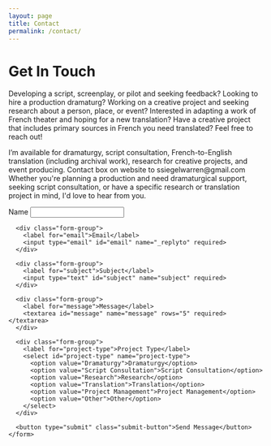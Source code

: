 ```yaml
---
layout: page
title: Contact
permalink: /contact/
---
```


<div class="contact-container">
  <div class="contact-intro">
    <h1>Get In Touch</h1>
    <p>
    Developing a script, screenplay, or pilot and seeking feedback? Looking to hire a production dramaturg? Working on a creative project and seeking research about a person, place, or event? Interested in adapting a work of French theater and hoping for a new translation? Have a creative project that includes primary sources in French you need translated? Feel free to reach out!
    </p>
    <p>
    I’m available for dramaturgy, script consultation, French-to-English translation (including archival work), research for creative projects, and event producing. Contact box on website to ssiegelwarren@gmail.com      Whether you're planning a production and need dramaturgical support, seeking script consultation,  or have a specific research or translation project in mind, I'd love to hear from you.
    </p>
  </div>
  
  <div class="contact-form">
    <form action="https://formspree.io/f/[your-formspree-id]" method="POST">
      <div class="form-group">
        <label for="name">Name</label>
        <input type="text" id="name" name="name" required>
      </div>
      
      <div class="form-group">
        <label for="email">Email</label>
        <input type="email" id="email" name="_replyto" required>
      </div>
      
      <div class="form-group">
        <label for="subject">Subject</label>
        <input type="text" id="subject" name="subject" required>
      </div>
      
      <div class="form-group">
        <label for="message">Message</label>
        <textarea id="message" name="message" rows="5" required></textarea>
      </div>
      
      <div class="form-group">
        <label for="project-type">Project Type</label>
        <select id="project-type" name="project-type">
          <option value="Dramaturgy">Dramaturgy</option>
          <option value="Script Consultation">Script Consultation</option>
          <option value="Research">Research</option>
          <option value="Translation">Translation</option>
          <option value="Project Management">Project Management</option>
          <option value="Other">Other</option>
        </select>
      </div>
      
      <button type="submit" class="submit-button">Send Message</button>
    </form>
  </div>
</div>

<script src="{{ site.baseurl }}/assets/js/contact-form.js"></script>